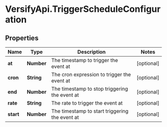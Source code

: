 # VersifyApi.TriggerScheduleConfiguration

## Properties

Name | Type | Description | Notes
------------ | ------------- | ------------- | -------------
**at** | **Number** | The timestamp to trigger the event at | [optional] 
**cron** | **String** | The cron expression to trigger the event at | [optional] 
**end** | **Number** | The timestamp to stop triggering the event at | [optional] 
**rate** | **String** | The rate to trigger the event at | [optional] 
**start** | **Number** | The timestamp to start triggering the event at | [optional] 


